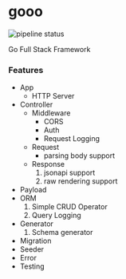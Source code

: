 

# gooo

![pipeline status](https://github.com/version-1/gooo/actions/workflows/main.yaml/badge.svg)

Go Full Stack Framework


### Features

- App
  - HTTP Server
- Controller
  - Middleware
    - CORS
    - Auth
    - Request Logging
  - Request
    - parsing body support
  - Response
    1. jsonapi support
    1. raw rendering support
- Payload
- ORM
  1. Simple CRUD Operator
  1. Query Logging
- Generator
  1. Schema generator
- Migration
- Seeder
- Error
- Testing
